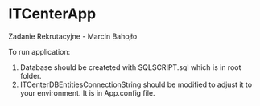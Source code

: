 # ITCenterApp
Zadanie Rekrutacyjne - Marcin Bahojło

To run application:
1) Database should be createted with SQLSCRIPT.sql which is in root folder.
2) ITCenterDBEntitiesConnectionString should be modified to adjust it to your environment. It is in App.config file.

